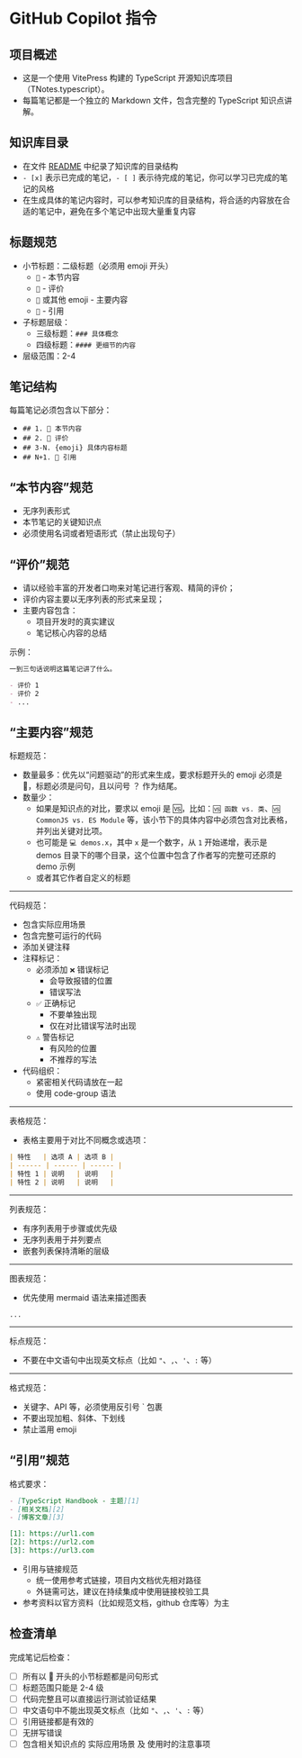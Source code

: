 # GitHub Copilot 指令

## 项目概述

- 这是一个使用 VitePress 构建的 TypeScript 开源知识库项目（TNotes.typescript）。
- 每篇笔记都是一个独立的 Markdown 文件，包含完整的 TypeScript 知识点讲解。

## 知识库目录

- 在文件 [README](../README.md) 中纪录了知识库的目录结构
- `- [x]` 表示已完成的笔记，`- [ ]` 表示待完成的笔记，你可以学习已完成的笔记的风格
- 在生成具体的笔记内容时，可以参考知识库的目录结构，将合适的内容放在合适的笔记中，避免在多个笔记中出现大量重复内容

## 标题规范

- 小节标题：二级标题（必须用 emoji 开头）
  - `🎯` - 本节内容
  - `🫧` - 评价
  - `🤔` 或其他 emoji - 主要内容
  - `🔗` - 引用
- 子标题层级：
  - 三级标题：`### 具体概念`
  - 四级标题：`#### 更细节的内容`
- 层级范围：2-4

## 笔记结构

每篇笔记必须包含以下部分：

- `## 1. 🎯 本节内容`
- `## 2. 🫧 评价`
- `## 3-N. {emoji} 具体内容标题`
- `## N+1. 🔗 引用`

## “本节内容”规范

- 无序列表形式
- 本节笔记的关键知识点
- 必须使用名词或者短语形式（禁止出现句子）

## “评价”规范

- 请以经验丰富的开发者口吻来对笔记进行客观、精简的评价；
- 评价内容主要以无序列表的形式来呈现；
- 主要内容包含：
  - 项目开发时的真实建议
  - 笔记核心内容的总结

示例：

```markdown
一到三句话说明这篇笔记讲了什么。

- 评价 1
- 评价 2
- ...
```

## “主要内容”规范

标题规范：

- 数量最多：优先以“问题驱动”的形式来生成，要求标题开头的 emoji 必须是 🤔，标题必须是问句，且以问号 ？ 作为结尾。
- 数量少：
  - 如果是知识点的对比，要求以 emoji 是 🆚，比如：`🆚 函数 vs. 类`、`🆚 CommonJS vs. ES Module` 等，该小节下的具体内容中必须包含对比表格，并列出关键对比项。
  - 也可能是 `💻 demos.x`，其中 `x` 是一个数字，从 `1` 开始递增，表示是 demos 目录下的哪个目录，这个位置中包含了作者写的完整可还原的 demo 示例
  - 或者其它作者自定义的标题

---

代码规范：

- 包含实际应用场景
- 包含完整可运行的代码
- 添加关键注释
- 注释标记：
  - 必须添加 `❌` 错误标记
    - 会导致报错的位置
    - 错误写法
  - `✅` 正确标记
    - 不要单独出现
    - 仅在对比错误写法时出现
  - `⚠️` 警告标记
    - 有风险的位置
    - 不推荐的写法
- 代码组织：
  - 紧密相关代码请放在一起
  - 使用 code-group 语法

---

表格规范：

- 表格主要用于对比不同概念或选项：

```markdown
| 特性   | 选项 A | 选项 B |
| ------ | ------ | ------ |
| 特性 1 | 说明   | 说明   |
| 特性 2 | 说明   | 说明   |
```

---

列表规范：

- 有序列表用于步骤或优先级
- 无序列表用于并列要点
- 嵌套列表保持清晰的层级

---

图表规范：

- 优先使用 mermaid 语法来描述图表

```mermaid
...
```

---

标点规范：

- 不要在中文语句中出现英文标点（比如 `"`、`,`、`'`、`:` 等）

---

格式规范：

- 关键字、API 等，必须使用反引号 ` 包裹
- 不要出现加粗、斜体、下划线
- 禁止滥用 emoji

## “引用”规范

格式要求：

```markdown
- [TypeScript Handbook - 主题][1]
- [相关文档][2]
- [博客文章][3]

[1]: https://url1.com
[2]: https://url2.com
[3]: https://url3.com
```

- 引用与链接规范
  - 统一使用参考式链接，项目内文档优先相对路径
  - 外链需可达，建议在持续集成中使用链接校验工具
- 参考资料以官方资料（比如规范文档，github 仓库等）为主

## 检查清单

完成笔记后检查：

- [ ] 所有以 🤔 开头的小节标题都是问句形式
- [ ] 标题范围只能是 2-4 级
- [ ] 代码完整且可以直接运行测试验证结果
- [ ] 中文语句中不能出现英文标点（比如 `"`、`,`、`'`、`:` 等）
- [ ] 引用链接都是有效的
- [ ] 无拼写错误
- [ ] 包含相关知识点的 实际应用场景 及 使用时的注意事项
